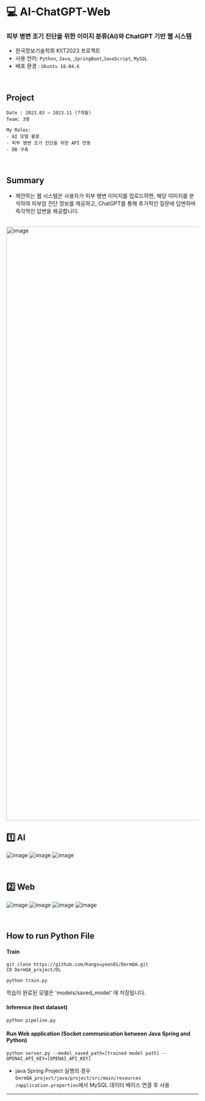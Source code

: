 # 💻 AI-ChatGPT-Web

### 피부 병변 조기 진단을 위한 이미지 분류(AI)와 ChatGPT 기반 웹 시스템

- 한국정보기술학회 KIIT2023 프로젝트
- 사용 언어: `Python`, `Java`, ,`SpringBoot`,`JavaScript`, `MySQL`
- 배포 환경 : `Ubuntu 18.04.6`
  
<br>

## Project

    Date : 2023.03 ~ 2023.11 (7개월)
    Team: 3명
    
    My Roles:
    - AI 모델 활용
    - 피부 병변 조기 진단을 위한 API 연동
    - DB 구축

<br>

## Summary
  
- 제안하는 웹 시스템은 사용자가 피부 병변 이미지를 업로드하면, 해당 이미지를 분석하여 피부암 진단 정보를 제공하고, ChatGPT를 통해 추가적인 질문에 답변하며 즉각적인 답변을 제공합니다.


<br>

<img width="1551" alt="image" src="https://github.com/sshnyy/AI-ChatGPT-Web/assets/99328827/77c147b6-30b3-4bad-a1ba-1f4b79711bd7">


## 1️⃣ AI

![image](https://github.com/sohyunyg/Completed_Projects/assets/99328827/da7d27a5-0aee-47dc-b637-41770d9e3923)
![image](https://github.com/sohyunyg/Completed_Projects/assets/99328827/3589b0eb-0632-4f84-8e81-ff977c47b49e)
![image](https://github.com/sohyunyg/Completed_Projects/assets/99328827/e18ec188-0c4d-4b23-893c-8ef8cdd70575)


<br>

## 2️⃣ Web
![image](https://github.com/sohyunyg/Completed_Projects/assets/99328827/d2e1a10b-82cd-454f-80a7-ea66124122ab)
![image](https://github.com/sohyunyg/Completed_Projects/assets/99328827/b457f25d-2474-4bc2-ab2a-ada5bde54702)
![image](https://github.com/sohyunyg/Completed_Projects/assets/99328827/7b7dffda-11ed-4c11-8f6b-4d10c62a0443)
![image](https://github.com/sohyunyg/Completed_Projects/assets/99328827/ee4e232b-3018-4a7b-b20e-07fac1672490)


<br>

## How to run Python File

#### Train
```
git clone https://github.com/Kangsuyeon01/DermQA.git
CD DermQA_project/DL
```

```
python train.py
```
학습이 완료된 모델은 'models/saved_model' 에 저장됩니다.
#### Inference (test dataset)
```
python pipeline.py
```
#### Run Web application (Socket communication between Java Spring and Python)
```
python server.py --model_saved_path=[trained model path] --OPENAI_API_KEY=[OPENAI_API_KEY]
```
* java Spring Project 실행의 경우 `DermQA_project/java/project/src/main/resources
/application.properties`에서 MySQL 데이터 베이스 연결 후 사용
--- 
